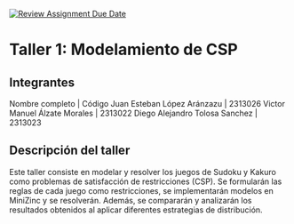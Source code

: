 [![Review Assignment Due Date](https://classroom.github.com/assets/deadline-readme-button-22041afd0340ce965d47ae6ef1cefeee28c7c493a6346c4f15d667ab976d596c.svg)](https://classroom.github.com/a/agiyKqJx)
# Taller 1: Modelamiento de CSP

## Integrantes

Nombre completo | Código
Juan Esteban López Aránzazu | 2313026
Victor Manuel Álzate Morales | 2313022
Diego Alejandro Tolosa Sanchez | 2313023

## Descripción del taller

Este taller consiste en modelar y resolver los juegos de Sudoku y Kakuro como problemas de satisfacción de restricciones (CSP). Se formularán las reglas de cada juego como restricciones, se implementarán modelos en MiniZinc y se resolverán. Además, se compararán y analizarán los resultados obtenidos al aplicar diferentes estrategias de distribución.
